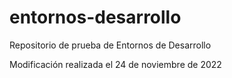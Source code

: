 # entornos-desarrollo
Repositorio de prueba de Entornos de Desarrollo

Modificación realizada el 24 de noviembre de 2022

